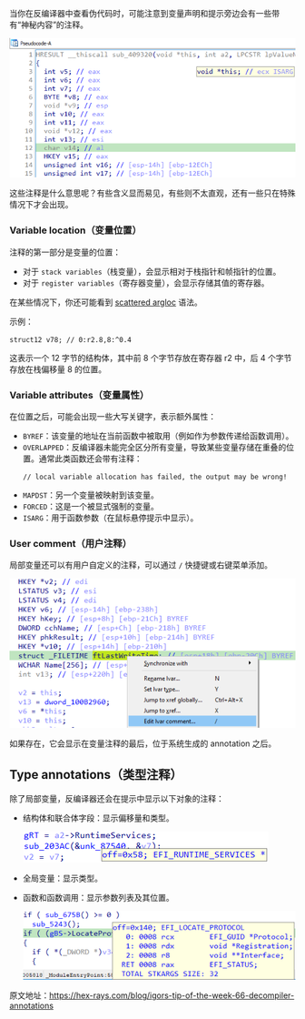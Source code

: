 当你在反编译器中查看伪代码时，可能注意到变量声明和提示旁边会有一些带有“神秘内容”的注释。

![](assets/2021/11/annot1.png)

这些注释是什么意思呢？有些含义显而易见，有些则不太直观，还有一些只在特殊情况下才会出现。

### Variable location（变量位置）

注释的第一部分是变量的位置：

- 对于 `stack variables`（栈变量），会显示相对于栈指针和帧指针的位置。
- 对于 `register variables`（寄存器变量），会显示存储其值的寄存器。

在某些情况下，你还可能看到 [scattered argloc](https://hex-rays.com/blog/igors-tip-of-the-week-51-custom-calling-conventions/) 语法。

示例：

```
struct12 v78; // 0:r2.8,8:^0.4
```

这表示一个 12 字节的结构体，其中前 8 个字节存放在寄存器 r2 中，后 4 个字节存放在栈偏移量 8 的位置。

### Variable attributes（变量属性）

在位置之后，可能会出现一些大写关键字，表示额外属性：

- `BYREF`：该变量的地址在当前函数中被取用（例如作为参数传递给函数调用）。
- `OVERLAPPED`：反编译器未能完全区分所有变量，导致某些变量存储在重叠的位置。通常此类函数还会带有注释：
  ```
  // local variable allocation has failed, the output may be wrong!
  ```
- `MAPDST`：另一个变量被映射到该变量。
- `FORCED`：这是一个被显式强制的变量。
- `ISARG`：用于函数参数（在鼠标悬停提示中显示）。

### User comment（用户注释）

局部变量还可以有用户自定义的注释，可以通过 `/` 快捷键或右键菜单添加。

![](assets/2021/11/lvar_cmt.png)

如果存在，它会显示在变量注释的最后，位于系统生成的 annotation 之后。

## Type annotations（类型注释）

除了局部变量，反编译器还会在提示中显示以下对象的注释：

- 结构体和联合体字段：显示偏移量和类型。

  ![](assets/2021/11/annot_field.png)

- 全局变量：显示类型。
- 函数和函数调用：显示参数列表及其位置。

  ![](assets/2021/11/annot_func.png)

原文地址：https://hex-rays.com/blog/igors-tip-of-the-week-66-decompiler-annotations
